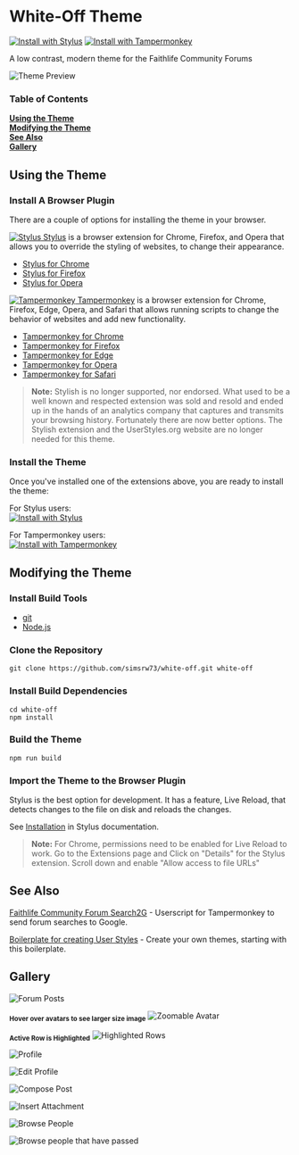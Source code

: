 # White-Off Theme

[![Install with Stylus](https://img.shields.io/badge/Install%20with-Stylus-00adad.svg)](https://github.com/simsrw73/white-off/raw/master/release/white-off.user.css)
[![Install with Tampermonkey](https://img.shields.io/badge/Install%20with-Tampermonkey-00485b.svg)](https://github.com/simsrw73/white-off/raw/master/release/white-off.user.js)

A low contrast, modern theme for the Faithlife Community Forums

![Theme Preview](screenshots/preview.png)

### Table of Contents
**[Using the Theme](#using-the-theme)**<br>
**[Modifying the Theme](#modifying-the-theme)**<br>
**[See Also](#see-also)**<br>
**[Gallery](#gallery)**<br>

## Using the Theme

### Install A Browser Plugin

There are a couple of options for installing the theme in your browser.

[![Stylus](https://github.com/openstyles/stylus/raw/master/images/icon/32.png) Stylus](https://add0n.com/stylus.html) is a browser extension for Chrome, Firefox, and Opera that allows you to override the styling of websites, to change their appearance.

  * [Stylus for Chrome](https://chrome.google.com/webstore/detail/clngdbkpkpeebahjckkjfobafhncgmne)
  * [Stylus for Firefox](https://addons.mozilla.org/firefox/addon/styl-us/)
  * [Stylus for Opera](https://addons.opera.com/extensions/details/stylus/)


[![Tampermonkey](https://github.com/Tampermonkey/tampermonkey/raw/master/images/icon.png) Tampermonkey](http://tampermonkey.net/) is a browser extension for Chrome, Firefox, Edge, Opera, and Safari that allows running scripts to change the behavior of websites and add new functionality.

  * [Tampermonkey for Chrome](https://chrome.google.com/webstore/detail/dhdgffkkebhmkfjojejmpbldmpobfkfo)
  * [Tampermonkey for Firefox](https://addons.mozilla.org/en-US/firefox/addon/tampermonkey/)
  * [Tampermonkey for Edge](https://www.microsoft.com/store/apps/9NBLGGH5162S)
  * [Tampermonkey for Opera](https://addons.opera.com/en/extensions/details/tampermonkey-beta/)
  * [Tampermonkey for Safari](https://safari.tampermonkey.net/tampermonkey.safariextz)

> **Note:**
> Stylish is no longer supported, nor endorsed. What used to be a well known and respected extension was sold and resold and ended up in the hands of an analytics company that captures and transmits your browsing history. Fortunately there are now better options. The Stylish extension and the UserStyles.org website are no longer needed for this theme.


### Install the Theme

Once you've installed one of the extensions above, you are ready to install the theme:

For Stylus users:<br>
[![Install with Stylus](https://img.shields.io/badge/Install%20with-Stylus-00adad.svg)](https://github.com/simsrw73/white-off/raw/master/release/white-off.user.css)

For Tampermonkey users:<br>
[![Install with Tampermonkey](https://img.shields.io/badge/Install%20with-Tampermonkey-00485b.svg)](https://github.com/simsrw73/white-off/raw/master/release/white-off.user.js)

## Modifying the Theme

### Install Build Tools

  - [git](https://git-scm.com/downloads)
  - [Node.js](https://nodejs.org/en/)

### Clone the Repository

```shell
git clone https://github.com/simsrw73/white-off.git white-off
```

### Install Build Dependencies

```shell
cd white-off
npm install
```

### Build the Theme

```shell
npm run build
```

### Import the Theme to the Browser Plugin

Stylus is the best option for development. It has a feature, Live Reload, that detects changes to the file on disk and reloads the changes.

See [Installation](https://github.com/openstyles/stylus/wiki/Usercss#installation) in Stylus documentation.

> **Note:**
> For Chrome, permissions need to be enabled for Live Reload to work. Go to the Extensions page and Click on "Details" for the Stylus extension. Scroll down and enable "Allow access to file URLs"


## See Also

[Faithlife Community Forum Search2G](https://github.com/simsrw73/userscripts) - Userscript for Tampermonkey to send forum searches to Google.

[Boilerplate for creating User Styles](https://github.com/simsrw73/boilerplate-userstyle-theme) - Create your own themes, starting with this boilerplate.


## Gallery

![Forum Posts](screenshots/posts.png)

<sub>**Hover over avatars to see larger size image**</sub>
![Zoomable Avatar](screenshots/avatar-zoom.png)

<sub>**Active Row is Highlighted**</sub>
![Highlighted Rows](screenshots/row-hilite.png)

![Profile](screenshots/profile.png)

![Edit Profile](screenshots/edit-profile.png)

![Compose Post](screenshots/compose.png)

![Insert Attachment](screenshots/compose-attach.png)

![Browse People](screenshots/browse-people.png)

![Browse people that have passed](screenshots/rip.png)
